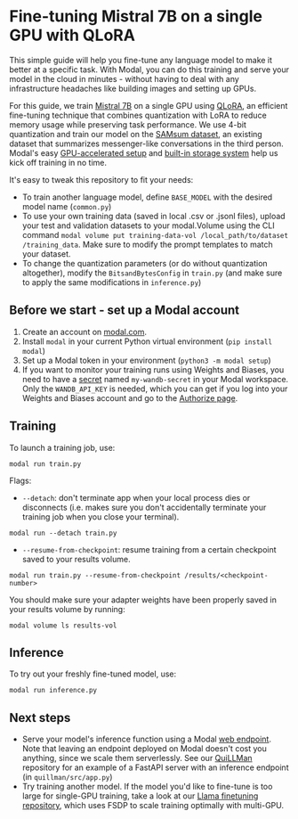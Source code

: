 # Fine-tuning Mistral 7B on a single GPU with QLoRA

This simple guide will help you fine-tune any language model to make it better at a specific task. With Modal, you can do this training and serve your model in the cloud in minutes - without having to deal with any infrastructure headaches like building images and setting up GPUs.

For this guide, we train [Mistral 7B](https://huggingface.co/mistralai/Mistral-7B-v0.1) on a single GPU using [QLoRA](https://github.com/artidoro/qlora), an efficient fine-tuning technique that combines quantization with LoRA to reduce memory usage while preserving task performance. We use 4-bit quantization and train our model on the [SAMsum dataset](https://huggingface.co/datasets/samsum), an existing dataset that summarizes messenger-like conversations in the third person. Modal's easy [GPU-accelerated setup](https://modal.com/docs/guide/gpu) and [built-in storage system](https://modal.com/docs/guide/volumes) help us kick off training in no time.

It's easy to tweak this repository to fit your needs: 
- To train another language model, define `BASE_MODEL` with the desired model name (`common.py`)
- To use your own training data (saved in local .csv or .jsonl files), upload your test and validation datasets to your modal.Volume using the CLI command `modal volume put training-data-vol /local_path/to/dataset /training_data`. Make sure to modify the prompt templates to match your dataset.
- To change the quantization parameters (or do without quantization altogether), modify the `BitsandBytesConfig` in `train.py` (and make sure to apply the same modifications in `inference.py`)

## Before we start - set up a Modal account
1. Create an account on [modal.com](https://modal.com/).
2. Install `modal` in your current Python virtual environment (`pip install modal`)
3. Set up a Modal token in your environment (`python3 -m modal setup`)
4. If you want to monitor your training runs using Weights and Biases, you need to have a [secret](https://modal.com/secrets) named `my-wandb-secret` in your Modal workspace. Only the `WANDB_API_KEY` is needed, which you can get if you log into your Weights and Biases account and go to the [Authorize page](https://wandb.ai/authorize).

## Training
To launch a training job, use:
```
modal run train.py
```

Flags:
- `--detach`: don't terminate app when your local process dies or disconnects (i.e. makes sure you don't accidentally terminate your training job when you close your terminal).
```
modal run --detach train.py
```
- `--resume-from-checkpoint`: resume training from a certain checkpoint saved to your results volume.
```
modal run train.py --resume-from-checkpoint /results/<checkpoint-number>
```

You should make sure your adapter weights have been properly saved in your results volume by running:
```
modal volume ls results-vol
```

## Inference
To try out your freshly fine-tuned model, use:
```
modal run inference.py
```

## Next steps
- Serve your model's inference function using a Modal [web endpoint](https://modal.com/docs/guide/webhooks). Note that leaving an endpoint deployed on Modal doesn't cost you anything, since we scale them serverlessly. See our [QuiLLMan](https://github.com/modal-labs/quillman/) repository for an example of a FastAPI server with an inference endpoint (in `quillman/src/app.py`)
- Try training another model. If the model you'd like to fine-tune is too large for single-GPU training, take a look at our [Llama finetuning repository](https://github.com/modal-labs/llama-finetuning/), which uses FSDP to scale training optimally with multi-GPU.